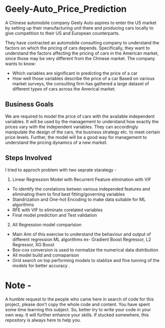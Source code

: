 # Geely-Auto_Price_Prediction

A Chinese automobile company Geely Auto aspires to enter the US market by setting up their manufacturing unit there and producing cars locally to give competition to their US and European counterparts. 

They have contracted an automobile consulting company to understand the factors on which the pricing of cars depends. Specifically, they want to understand the factors affecting the pricing of cars in the American market, since those may be very different from the Chinese market. The company wants to know:

* Which variables are significant in predicting the price of a car
* How well those variables describe the price of a car
Based on various market surveys, the consulting firm has gathered a large dataset of different types of cars across the Americal market. 


## Business Goals 

We are required to model the price of cars with the available independent variables. It will be used by the management to understand how exactly the prices vary with the independent variables. They can accordingly manipulate the design of the cars, the business strategy etc. to meet certain price levels. Further, the model will be a good way for management to understand the pricing dynamics of a new market.

## Steps Involved 

I tried to approch problem with two seprate starategy - 

1. Linear Regression Model with Recurrent Feature elimination with VIF 
* To identify the corelations betwen various independed features and eliminating them to find best fitting/governing variables
* Standrization and One-hot Encoding to make data suitable for ML algorithms 
* RFE with VIF to eliminate corelated variables
* Final model prediction and Test validation 

2. All Regression model comparision 
* Main Aim of this exercise to understand the behaviour and output of different regression ML algorithms ex- Gradient Boost Regressor, L2 Regressor, XG Boost 
* Box-cox conversion is used to normalize the numerical data distribution 
* All model build and comaparison 
* Grid search on top performing models to stablize and fine tunning of the models for better accuracy .


# Note - 
A humble request to the people who came here in search of code for this project, please don't copy the whole code and content. You have spent some time learning this subject. So, better try to write your code in your own way. It will further enhance your skills. If stucked somewhere, this repository is always here to help you.


